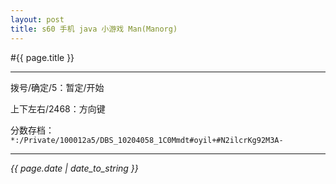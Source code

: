 ```yaml
---
layout: post
title: s60 手机 java 小游戏 Man(Manorg)
---
```

#{{ page.title }}

----------

拨号/确定/5：暂定/开始

上下左右/2468：方向键

分数存档：
`*:/Private/100012a5/DBS_10204058_1C0Mmdt#oyil+#N2ilcrKg92M3A-`

----------

*{{ page.date | date_to_string }}*